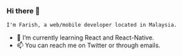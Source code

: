 ### Hi there 👋
    I'm Farish, a web/mobile developer located in Malaysia. 
 - 🌱 I’m currently learning React and React-Native.
 - 📫 You can reach me on Twitter or through emails.
    
    
    
    

<!--
**FarishLoy/FarishLoy** is a ✨ _special_ ✨ repository because its `README.md` (this file) appears on your GitHub profile.

Here are some ideas to get you started:

- 🔭 I’m currently working on ...
- 🌱 I’m currently learning ...
- 👯 I’m looking to collaborate on ...
- 🤔 I’m looking for help with ...
- 💬 Ask me about ...
- 📫 How to reach me: ...
- 😄 Pronouns: ...
- ⚡ Fun fact: ...
-->
